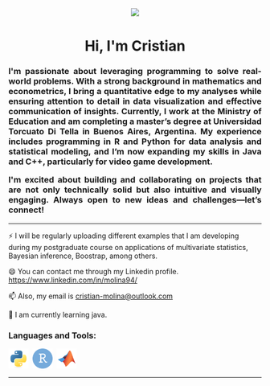 <div id="header" align="center">
    <img src="https://media.giphy.com/media/SKab6E8Qeg7sY/giphy.gif" width="200" />
    <h1 align="center"> Hi, I'm Cristian </h1>
    <h3 align="center" style="text-align: justify;"> I'm passionate about leveraging programming to solve real-world problems. With a strong background in mathematics and econometrics, I bring a quantitative edge to my analyses while ensuring attention to detail in data visualization and effective communication of insights. Currently, I work at the Ministry of Education and am completing a master’s degree at Universidad Torcuato Di Tella in Buenos Aires, Argentina. My experience includes programming in R and Python for data analysis and statistical modeling, and I’m now expanding my skills in Java and C++, particularly for video game development.

I'm excited about building and collaborating on projects that are not only technically solid but also intuitive and visually engaging. Always open to new ideas and challenges—let’s connect!
    </h3>
</div>

---

⚡ I will be regularly uploading different examples that I am developing during my postgraduate course on applications of multivariate statistics, Bayesian inference, Boostrap, among others.

😄 You can contact me through my Linkedin profile. https://www.linkedin.com/in/molina94/

📫 Also, my email is cristian-molina@outlook.com

🔭 I am currently learning java. 

<div align="left">
    <h3> Languages and Tools:</h3>
    <div>
        <img src="https://github.com/devicons/devicon/blob/master/icons/python/python-original.svg" title="Python" alt="Python" width="40" height="40"/>&nbsp;
        <img src="https://github.com/devicons/devicon/blob/master/icons/rstudio/rstudio-original.svg" title="Python" alt="Python" width="40" height="40"/>&nbsp;
        <img src="https://github.com/devicons/devicon/blob/master/icons/matlab/matlab-original.svg" title="Python" alt="Python" width="40" height="40"/>&nbsp
    </div>
</div>

---
